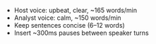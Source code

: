 - Host voice: upbeat, clear, ~165 words/min
- Analyst voice: calm, ~150 words/min
- Keep sentences concise (6–12 words)
- Insert ~300ms pauses between speaker turns
